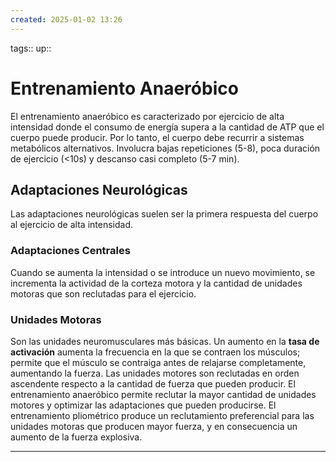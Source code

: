 ```yaml
---
created: 2025-01-02 13:26
---
```

tags::
up::
# Entrenamiento Anaeróbico
El entrenamiento anaeróbico es caracterizado por ejercicio de alta intensidad donde   el consumo de energía supera a la cantidad de ATP que el cuerpo puede producir. Por lo tanto, el cuerpo debe recurrir a sistemas metabólicos alternativos. Involucra bajas repeticiones (5-8), poca duración de ejercicio (<10s) y descanso casi completo (5-7 min).

## Adaptaciones Neurológicas
Las adaptaciones neurológicas suelen ser la primera respuesta del cuerpo al ejercicio de alta intensidad.

### Adaptaciones Centrales
Cuando se aumenta la intensidad o se introduce un nuevo movimiento, se incrementa la actividad de la corteza motora y la cantidad de unidades motoras que son reclutadas para el ejercicio.

### Unidades Motoras
Son las unidades neuromusculares más básicas. Un aumento en la **tasa de activación**   aumenta la frecuencia en la que se contraen los músculos; permite que el músculo se contraiga antes de relajarse completamente, aumentando la fuerza. Las unidades motores son reclutadas en orden ascendente respecto a la cantidad de fuerza que pueden producir. El entrenamiento anaeróbico permite reclutar la mayor cantidad de unidades motores y optimizar las adaptaciones que pueden producirse. El entrenamiento pliométrico produce un reclutamiento preferencial para las unidades motoras que producen mayor fuerza, y en consecuencia un aumento de la fuerza explosiva.
___
